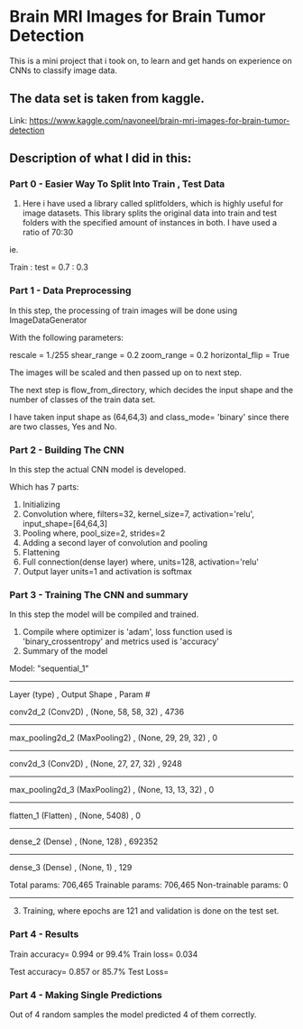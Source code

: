 # Brain MRI Images for Brain Tumor Detection

This is a mini project that i took on, to learn and get hands on experience on CNNs to classify image data.

## The data set is taken from kaggle.

Link: https://www.kaggle.com/navoneel/brain-mri-images-for-brain-tumor-detection

## Description of what I did in this:

### Part 0 - Easier Way To Split Into Train , Test Data

1. Here i have used a library called splitfolders, which is highly useful for image datasets.
This library splits the original data into train and test folders with the specified amount of instances in both.
I have used a ratio of 70:30 

ie. 

Train : test =  0.7 : 0.3


### Part 1 - Data Preprocessing

In this step, the processing of train images will be done using ImageDataGenerator

With the following parameters:

rescale = 1./255
shear_range = 0.2
zoom_range = 0.2
horizontal_flip = True

The images will be scaled and then passed up on to next step.

The next step is flow_from_directory, which decides the input shape and the number of classes of the train data set.

I have taken input shape as (64,64,3) and class_mode= 'binary' since there are two classes, Yes and No.



### Part 2 - Building The CNN

In this step the actual CNN model is developed.

Which has 7 parts:

1. Initializing
2. Convolution where, filters=32, kernel_size=7, activation='relu', input_shape=[64,64,3]
3. Pooling where, pool_size=2, strides=2
4. Adding a second layer of convolution and pooling
5. Flattening 
6. Full connection(dense layer) where, units=128, activation='relu'
8. Output layer units=1 and activation is softmax

### Part 3 - Training The CNN and summary

In this step the model will be compiled and trained.

1. Compile where optimizer is 'adam', loss function used is 'binary_crossentropy' and metrics used is  'accuracy'
2. Summary of the model

Model: "sequential_1"
_________________________________________________________________
Layer (type)         ,        Output Shape                         ,         Param #   

conv2d_2 (Conv2D)     ,       (None, 58, 58, 32)        ,                    4736      
_________________________________________________________________
max_pooling2d_2 (MaxPooling2) , (None, 29, 29, 32)          ,                   0         
_________________________________________________________________
conv2d_3 (Conv2D)     ,       (None, 27, 27, 32)           ,                  9248      
_________________________________________________________________
max_pooling2d_3 (MaxPooling2) , (None, 13, 13, 32)            ,                 0         
_________________________________________________________________
flatten_1 (Flatten)   ,       (None, 5408)                     ,               0         
_________________________________________________________________
dense_2 (Dense)      ,        (None, 128)                     ,                692352    
_________________________________________________________________
dense_3 (Dense)      ,        (None, 1)                     ,                  129 

Total params: 706,465
Trainable params: 706,465
Non-trainable params: 0
_________________________________________________________________



3. Training, where epochs are 121 and validation is done on the test set.

### Part 4 - Results

Train accuracy= 0.994 or 99.4%
Train loss= 0.034

Test accuracy= 0.857 or 85.7%
Test Loss= 

### Part 4 - Making Single Predictions

Out of 4 random samples the model predicted 4 of them correctly.
